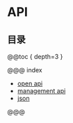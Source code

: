 # API

## 目录

@@toc { depth=3 }

@@@ index

- [open api](open-api.md)
- [management api](management-api.md)
- [json](json.md)

@@@
